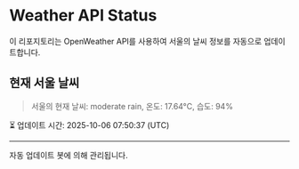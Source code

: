 
# Weather API Status

이 리포지토리는 OpenWeather API를 사용하여 서울의 날씨 정보를 자동으로 업데이트합니다.

## 현재 서울 날씨
> 서울의 현재 날씨: moderate rain, 온도: 17.64°C, 습도: 94%

⏳ 업데이트 시간: 2025-10-06 07:50:37 (UTC)

---
자동 업데이트 봇에 의해 관리됩니다.
